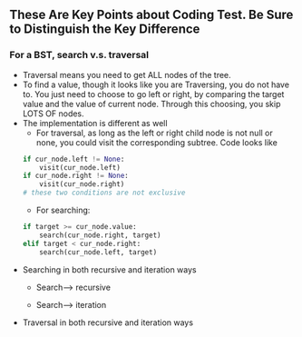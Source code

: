 ## These Are Key Points about Coding Test. Be Sure to Distinguish the Key Difference

### For a BST, search v.s. traversal
* Traversal means you need to get ALL nodes of the tree.
* To find a value, though it looks like you are Traversing, you do not have to. You just need to choose to go left or right, by comparing the target value and the value of current node. Through this choosing, you skip LOTS OF nodes. 
* The implementation is different as well
    * For traversal, as long as the left or right child node is not null or none, you could visit the corresponding subtree. Code looks like 
    ```python
    if cur_node.left != None:
        visit(cur_node.left)
    if cur_node.right != None:
        visit(cur_node.right)
    # these two conditions are not exclusive
    ```
    * For searching:
    ```python
    if target >= cur_node.value:
        search(cur_node.right, target)
    elif target < cur_node.right:
        search(cur_node.left, target)
    ```
* Searching in both recursive and iteration ways
    * Search--> recursive
    
    * Search--> iteration
* Traversal in both recursive and iteration ways
